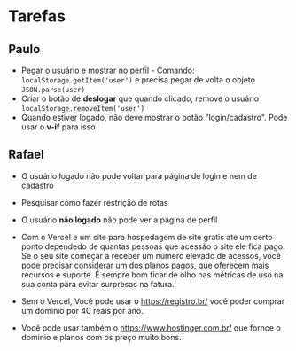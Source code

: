 # Tarefas

## Paulo
- Pegar o usuário e mostrar no perfil - Comando: ``localStorage.getItem('user')`` e precisa pegar de volta o objeto ``JSON.parse(user)`` 
- Criar o botão de __deslogar__ que quando clicado, remove o usuário ``localStorage.removeItem('user')``
- Quando estiver logado, não deve mostrar o botão "login/cadastro". Pode usar o __v-if__ para isso

## Rafael
- O usuário logado não pode voltar para página de login e nem de cadastro
- Pesquisar como fazer restrição de rotas
- O usuário __não logado__ não pode ver a página de perfil


- Com o Vercel e um site para hospedagem de site gratis ate um certo ponto dependedo de quantas pessoas  que acessão o site ele fica pago.
Se o seu site começar a receber um número elevado de acessos, você pode precisar considerar um dos planos pagos, que oferecem mais recursos e suporte. É sempre bom ficar de olho nas métricas de uso na sua conta para evitar surpresas na fatura.
 

- Sem o Vercel, Você pode usar o https://registro.br/ você poder comprar um dominio por 40 reais por ano.

- Você pode usar também o https://www.hostinger.com.br/ que fornce o dominio e planos com os preço muito bons.